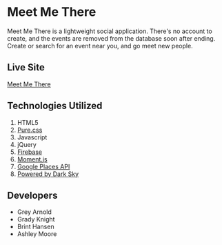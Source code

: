 # Meet Me There
Meet Me There is a lightweight social application. There's no account to create, and the events are removed from the database soon after ending. Create or search for an event near you, and go meet new people.

## Live Site
[Meet Me There](https://lunchschedulers.github.io/LunchScheduleApp/)

## Technologies Utilized
1. HTML5
2. [Pure.css](https://purecss.io/)
3. Javascript
4. jQuery
5. [Firebase](https://firebase.google.com/)
6. [Moment.js](https://momentjs.com/)
7. [Google Places API](https://developers.google.com/places/)
8. [Powered by Dark Sky](https://darksky.net/poweredby/)


## Developers
- Grey Arnold
- Grady Knight
- Brint Hansen
- Ashley Moore